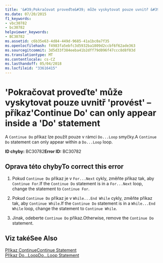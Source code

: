 ```yaml
---
title: '&#39;Pokračovat proveďte&#39; může vyskytovat pouze uvnitř &#39;provést&#39; – příkaz'
ms.date: 07/20/2015
f1_keywords:
- vbc30782
- bc30782
helpviewer_keywords:
- BC30782
ms.assetid: c6b35e63-4d84-449d-9685-41a1bc0a7f35
ms.openlocfilehash: f4983fa5ebfc3d5932ba1809d2ccbf6f62ade363
ms.sourcegitcommit: 3d5d33f384eeba41b2dff79d096f47ccc8d8f03d
ms.translationtype: MT
ms.contentlocale: cs-CZ
ms.lasthandoff: 05/04/2018
ms.locfileid: "33616415"
---
```

# <a name="39continue-do39-can-only-appear-inside-a-39do39-statement"></a><span data-ttu-id="4a1e9-102">&#39;Pokračovat proveďte&#39; může vyskytovat pouze uvnitř &#39;provést&#39; – příkaz</span><span class="sxs-lookup"><span data-stu-id="4a1e9-102">&#39;Continue Do&#39; can only appear inside a &#39;Do&#39; statement</span></span>
<span data-ttu-id="4a1e9-103">A `Continue Do` příkaz lze použít pouze v rámci `Do...Loop` smyčky.</span><span class="sxs-lookup"><span data-stu-id="4a1e9-103">A `Continue Do` statement can only appear within a `Do...Loop` loop.</span></span>  
  
 <span data-ttu-id="4a1e9-104">**ID chyby:** BC30782</span><span class="sxs-lookup"><span data-stu-id="4a1e9-104">**Error ID:** BC30782</span></span>  
  
## <a name="to-correct-this-error"></a><span data-ttu-id="4a1e9-105">Oprava této chyby</span><span class="sxs-lookup"><span data-stu-id="4a1e9-105">To correct this error</span></span>  
  
1.  <span data-ttu-id="4a1e9-106">Pokud `Continue Do` příkaz je v `For...Next` cykly, změňte příkaz tak, aby `Continue For`.</span><span class="sxs-lookup"><span data-stu-id="4a1e9-106">If the `Continue Do` statement is in a `For...Next` loop, change the statement to `Continue For`.</span></span>  
  
2.  <span data-ttu-id="4a1e9-107">Pokud `Continue Do` příkaz je v `While...End While` cykly, změňte příkaz tak, aby `Continue While`.</span><span class="sxs-lookup"><span data-stu-id="4a1e9-107">If the `Continue Do` statement is in a `While...End While` loop, change the statement to `Continue While`.</span></span>  
  
3.  <span data-ttu-id="4a1e9-108">Jinak, odeberte `Continue Do` příkaz.</span><span class="sxs-lookup"><span data-stu-id="4a1e9-108">Otherwise, remove the `Continue Do` statement.</span></span>  
  
## <a name="see-also"></a><span data-ttu-id="4a1e9-109">Viz také</span><span class="sxs-lookup"><span data-stu-id="4a1e9-109">See Also</span></span>  
 [<span data-ttu-id="4a1e9-110">Příkaz Continue</span><span class="sxs-lookup"><span data-stu-id="4a1e9-110">Continue Statement</span></span>](../../visual-basic/language-reference/statements/continue-statement.md)  
 [<span data-ttu-id="4a1e9-111">Příkaz Do...Loop</span><span class="sxs-lookup"><span data-stu-id="4a1e9-111">Do...Loop Statement</span></span>](../../visual-basic/language-reference/statements/do-loop-statement.md)
